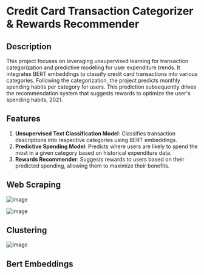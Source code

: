 # Credit Card Transaction Categorizer & Rewards Recommender

## Description
This project focuses on leveraging unsupervised learning for transaction categorization and predictive modeling for user expenditure trends. It integrates BERT embeddings to classify credit card transactions into various categories. Following the categorization, the project predicts monthly spending habits per category for users. This prediction subsequently drives the recommendation system that suggests rewards to optimize the user's spending habits, 2021.

## Features
1. **Unsupervised Text Classification Model**: Classifies transaction descriptions into respective categories using BERT embeddings.
2. **Predictive Spending Model**: Predicts where users are likely to spend the most in a given category based on historical expenditure data.
3. **Rewards Recommender**: Suggests rewards to users based on their predicted spending, allowing them to maximize their benefits.

## Web Scraping

![image](https://github.com/alexbrionesU/LuminosityLab/assets/38999690/9add4ae6-bee4-43ac-b6bb-91acc5e4d1fe)

![image](https://github.com/alexbrionesU/LuminosityLab/assets/38999690/678c472a-d834-400d-9944-670d3ef79b83)


## Clustering

![image](https://github.com/alexbrionesU/LuminosityLab/assets/38999690/947419b1-d6f9-4d81-8947-11749613cee7)


## Bert Embeddings
